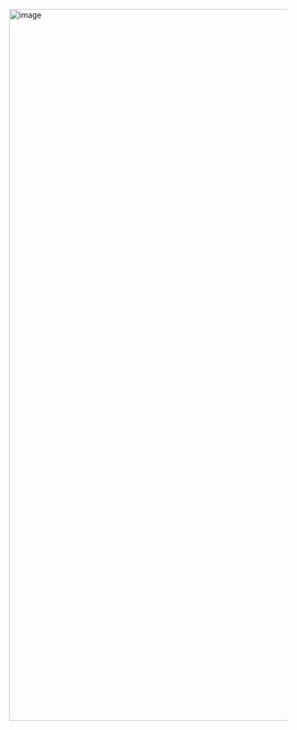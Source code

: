 
<img width="1287" alt="image" src="https://user-images.githubusercontent.com/25631641/55672311-86685f00-5891-11e9-898d-af8e60289125.png">

